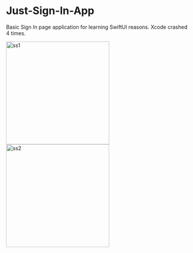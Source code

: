# Just-Sign-In-App
Basic Sign In page application for learning SwiftUI reasons. Xcode crashed 4 times.

<img width="281" alt="ss1" src="https://user-images.githubusercontent.com/65445097/182716465-12c88947-a84b-48c9-9825-b76c0ba9e55c.png">
<img width="281" alt="ss2" src="https://user-images.githubusercontent.com/65445097/182716472-be4c9fd3-b712-41b0-9c30-ea2975a34461.png">
